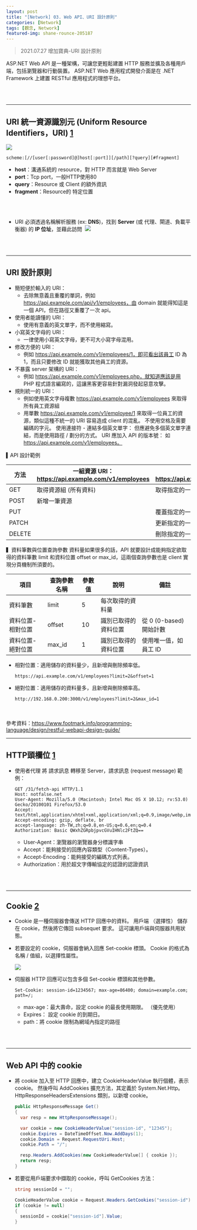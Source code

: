 ```yaml
---
layout: post
title: "[Network] 03. Web API、URI 設計原則"
categories: [Network]
tags: [觀念, Network]
featured-img: shane-rounce-205187
---
```


> 2021.07.27 增加寶典-URI 設計原則

ASP.NET Web API 是一種架構，可讓您更輕鬆建置 HTTP 服務並擴及各種用戶端，包括瀏覽器和行動裝置。 ASP.NET Web 應用程式開發介面是在 .NET Framework 上建置 RESTful 應用程式的理想平台。

<br/><br/>

***

## URI 統一資源識別元 (Uniform Resource Identifiers，URI) [1](https://zh.wikipedia.org/wiki/%E7%BB%9F%E4%B8%80%E8%B5%84%E6%BA%90%E6%A0%87%E5%BF%97%E7%AC%A6)

![](http://eservice.seed.net.tw/image/class/11-02.gif)

```
scheme:[//[user[:password]@]host[:port]][/path][?query][#fragment]
```

- **host**：溝通系統的 resource，對 HTTP 而言就是 Web Server
- **port**：Tcp port，一般HTTP使用80
- **query**：Resource 或 Client 的額外資訊
- **fragment**：Resource的 特定位置

<br/><br/>

- URI 必須透過名稱解析服務 (ex: **DNS**)，找到 **Server** (或 代理、閘道、負載平衡器) 的 **IP 位址**，並藉此訪問
​
![](https://s3.amazonaws.com/notejoy/note_images/99302.1.Image%202018-08-23%20at%20%E4%B8%8B%E5%8D%8811.12.12.png)

<br/><br/>

***

## URI 設計原則
- 簡短便於輸入的 URI：
  - 去除無意義且重覆的單詞，例如 https://api.example.com/api/v1/employees，由 domain 就能得知這是一個 API，但在路徑又重覆了一次 api。
- 使用者能讀懂的 URI：
  - 使用有意義的英文單字，而不使用縮寫。
- 小寫英文字母的 URI：
  - 一律使用小寫英文字母，更不可大小寫字母混用。
- 修改方便的 URI：
  - 例如 https://api.example.com/v1/employees/1，即可看出該員工 ID 為 1，而且只要修改 ID 就能獲取其他員工的資源。
- 不暴露 server 架構的 URI：
  - 例如 https://api.example.com/v1/employees.php，就知道應該是用 PHP 程式語言編寫的，這讓黑客更容易針對漏洞發起惡意攻擊。
- 規則統一的 URI：
  - 例如使用英文字母複數 https://api.example.com/v1/employees 來取得所有員工資源組
  - 用單數 https://api.example.com/v1/employee/1 來取得一位員工的資源，類似這種不統一的 URI 容易造成 client 的混亂。
不使用空格及需要編碼的字元。
使用連接符 - 連結多個英文單字：
但應避免多個英文單字連結，而是使用路徑 / 劃分的方式。
URI 應加入 API 的版本號：
如 https://api.example.com/v1/employees。

▍API 設計範例

| 方法 | 一組資源 URI：https://api.example.com/v1/employees | 單個資源 URI：https://api.example.com/v1/employees/1 |
|--------|--------------------|---------------------------|
| GET    | 取得資源組 (所有資料) | 取得指定的一筆資源           |
| POST   | 新增一筆資源         |                           |
| PUT    |                    | 覆蓋指定的一筆資源           |
| PATCH  |                    | 更新指定的一筆資源 (部份更新) |
| DELETE |                    | 刪除指定的一筆資源           |

▍資料筆數與位置查詢參數
資料量如果很多的話，API 就要設計成能夠指定欲取得的資料筆數 limit 和資料位置 offset or max_id，這兩個查詢參數也是 client 實現分頁機制所須要的。

| 項目            | 查詢參數名稱 | 參數值 | 說明        | 備註                  |
|----------------|--------|----|-------------------|-----------------------|
| 資料筆數         | limit  | 5  | 每次取得的資料量    |                       |
| 資料位置-相對位置 | offset | 10 | 識別已取得的資料位置 | 從 0 (0-based) 開始計數 |
| 資料位置-絕對位置 | max_id | 1  | 識別已取得的資料位置 | 使用唯一值，如員工 ID    |

- 相對位置：適用儲存的資料量少，且新增與刪除頻率低。
  ```
  https://api.example.com/v1/employees?limit=2&offset=1
  ```
- 絕對位置：適用儲存的資料量多，且新增與刪除頻率高。
  ```
  http://192.168.0.200:3000/v1/employees?limit=2&max_id=1
  ```
<br/><br/>
參考資料：https://www.footmark.info/programming-language/design/restful-webapi-design-guide/
***
## HTTP頭欄位  [1](https://zh.wikipedia.org/wiki/HTTP%E5%A4%B4%E5%AD%97%E6%AE%B5)
- 使用者代理 將 請求訊息 轉移至 Server，請求訊息 (request message) 範例：

    ```
  GET /31/fetch-api HTTP/1.1
  Host: notfalse.net
  User-Agent: Mozilla/5.0 (Macintosh; Intel Mac OS X 10.12; rv:53.0) Gecko/20100101 Firefox/53.0
  Accept: text/html,application/xhtml+xml,application/xml;q=0.9,image/webp,image/apng,*/*;q=0.8
  Accept-encoding: gzip, deflate, br
  accept-language: zh-TW,zh;q=0.8,en-US;q=0.6,en;q=0.4
  Authorization: Basic QWxhZGRpbjpvcGVuIHNlc2FtZQ==
    ```

    - User-Agent：瀏覽器的瀏覽器身分標識字串	
    - Accept：能夠接受的回應內容類型（Content-Types）。
    - Accept-Encoding：能夠接受的編碼方式列表。
    - Authorization：用於超文字傳輸協定的認證的認證資訊

<br/><br/>

***

## Cookie [2](https://docs.microsoft.com/zh-tw/aspnet/web-api/overview/advanced/http-cookies)

- Cookie 是一種伺服器會傳送 HTTP 回應中的資料。 用戶端 （選擇性） 儲存在 cookie，然後將它傳回 subsequet 要求。 這可讓用戶端與伺服器共用狀態。 
- 若要設定的 cookie，伺服器會納入回應 Set-cookie 標頭。 Cookie 的格式為名稱 / 值組，以選擇性屬性。

    ![](https://docs.microsoft.com/zh-tw/aspnet/web-api/overview/advanced/http-cookies/_static/image1.png)


- 伺服器 HTTP 回應可以包含多個 Set-cookie 標頭和其他參數。

    ```
  Set-Cookie: session-id=1234567; max-age=86400; domain=example.com; path=/;
    ```

    - max-age：最大壽命，設定 cookie 的最長使用期限。 （優先使用）
    - Expires： 設定 cookie 的到期日。
    - path：將 cookie 限制為網域內指定的路徑

<br/><br/>

***

## Web API 中的 cookie 
- 將 cookie 加入至 HTTP 回應中，建立 CookieHeaderValue 執行個體，表示 cookie。 然後呼叫 AddCookies 擴充方法，其定義於 System.Net.Http。HttpResponseHeadersExtensions 類別，以新增 cookie。

    ```csharp
  public HttpResponseMessage Get()
  {
      var resp = new HttpResponseMessage();
  
      var cookie = new CookieHeaderValue("session-id", "12345");
      cookie.Expires = DateTimeOffset.Now.AddDays(1);
      cookie.Domain = Request.RequestUri.Host;
      cookie.Path = "/";
  
      resp.Headers.AddCookies(new CookieHeaderValue[] { cookie });
      return resp;
  }
    ```

- 若要從用戶端要求中擷取的 cookie，呼叫 GetCookies 方法：

    ```csharp
  string sessionId = "";
  
  CookieHeaderValue cookie = Request.Headers.GetCookies("session-id").FirstOrDefault();
  if (cookie != null)
  {
      sessionId = cookie["session-id"].Value;
  }
    ```

